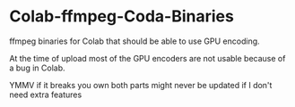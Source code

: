 # Colab-ffmpeg-Coda-Binaries

ffmpeg binaries for Colab that should be able to use GPU encoding.

At the time of upload most of the GPU encoders are not usable because of a bug in Colab.

YMMV
if it breaks you own both parts
might never be updated if I don't need extra features
